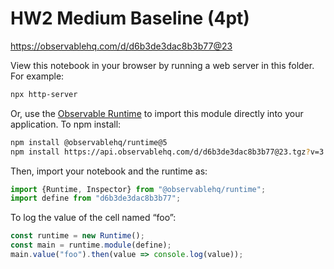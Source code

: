 # HW2 Medium Baseline (4pt)

https://observablehq.com/d/d6b3de3dac8b3b77@23

View this notebook in your browser by running a web server in this folder. For
example:

~~~sh
npx http-server
~~~

Or, use the [Observable Runtime](https://github.com/observablehq/runtime) to
import this module directly into your application. To npm install:

~~~sh
npm install @observablehq/runtime@5
npm install https://api.observablehq.com/d/d6b3de3dac8b3b77@23.tgz?v=3
~~~

Then, import your notebook and the runtime as:

~~~js
import {Runtime, Inspector} from "@observablehq/runtime";
import define from "d6b3de3dac8b3b77";
~~~

To log the value of the cell named “foo”:

~~~js
const runtime = new Runtime();
const main = runtime.module(define);
main.value("foo").then(value => console.log(value));
~~~
